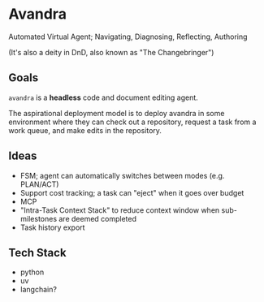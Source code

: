 # Avandra

Automated
Virtual
Agent;
Navigating,
Diagnosing,
Reflecting,
Authoring

(It's also a deity in DnD, also known as "The Changebringer")

## Goals

`avandra` is a **headless** code and document editing agent.

The aspirational deployment model is to deploy avandra in some environment where they
can check out a repository, request a task from a work queue, and make edits in the
repository. 

## Ideas

* FSM; agent can automatically switches between modes (e.g. PLAN/ACT)
* Support cost tracking; a task can "eject" when it goes over budget
* MCP
* "Intra-Task Context Stack" to reduce context window when sub-milestones are deemed completed
* Task history export

## Tech Stack

* python
* uv
* langchain?